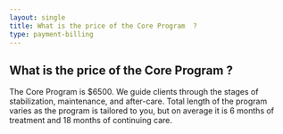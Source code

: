 ```yaml
---
layout: single
title: What is the price of the Core Program  ?
type: payment-billing
---
```

## What is the price of the Core Program  ?

The Core Program is $6500. We guide clients through the stages of stabilization, maintenance, and after-care. Total length of the program varies as the program is tailored to you, but on average it is 6 months of treatment and 18 months of continuing care. 